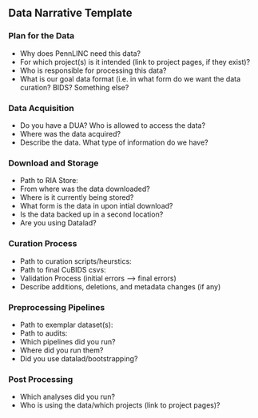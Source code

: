 ## Data Narrative Template 

### Plan for the Data 

* Why does PennLINC need this data?
* For which project(s) is it intended (link to project pages, if they exist)? 
* Who is responsible for processing this data? 
* What is our goal data format (i.e. in what form do we want the data curation? BIDS? Something else? 

### Data Acquisition

* Do you have a DUA? Who is allowed to access the data?
* Where was the data acquired? 
* Describe the data. What type of information do we have?

### Download and Storage 

* Path to RIA Store: 
* From where was the data downloaded?
* Where is it currently being stored? 
* What form is the data in upon intial download? 
* Is the data backed up in a second location?
* Are you using Datalad? 

### Curation Process

* Path to curation scripts/heurstics: 
* Path to final CuBIDS csvs: 
* Validation Process (initial errors --> final errors)
* Describe additions, deletions, and metadata changes (if any)

### Preprocessing Pipelines 

* Path to exemplar dataset(s): 
* Path to audits:
* Which pipelines did you run? 
* Where did you run them? 
* Did you use datalad/bootstrapping? 

### Post Processing 

* Which analyses did you run?
* Who is using the data/which projects (link to project pages)? 

